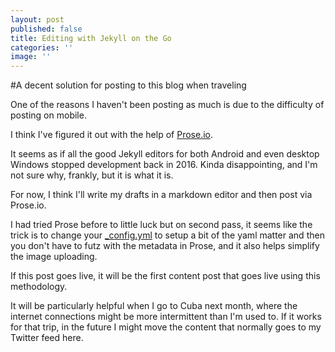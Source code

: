 ```yaml
---
layout: post
published: false
title: Editing with Jekyll on the Go
categories: ''
image: ''
---
```

#A decent solution for posting to this blog when traveling

One of the reasons I haven't been posting as much is due to the difficulty of posting on mobile. 

I think I've figured it out with the help of [Prose.io](https://prose.io/).

It seems as if all the good Jekyll editors for both Android and even desktop Windows stopped development back in 2016. Kinda disappointing, and I'm not sure why, frankly, but it is what it is. 

For now, I think I'll write my drafts in a markdown editor and then post via Prose.io. 

I had tried Prose before to little luck but on second pass, it seems like the trick is to change your [_config.yml](https://github.com/git-zombie/git-zombie.github.io/blob/master/_config.yml) to setup a bit of the yaml matter and then you don't have to futz with the metadata in Prose, and it also helps simplify the image uploading.

If this post goes live, it will be the first content post that goes live using this methodology.

It will be particularly helpful when I go to Cuba next month, where the internet connections might be more intermittent than I'm used to. If it works for that trip, in the future I might move the content that normally goes to my Twitter feed here.